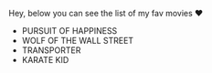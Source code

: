 Hey, below you can see the list of my fav movies :heart:
* PURSUIT OF HAPPINESS
* WOLF OF THE WALL STREET
* TRANSPORTER
* KARATE KID
